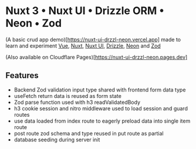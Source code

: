 # Nuxt 3 • Nuxt UI • Drizzle ORM • Neon • Zod

(A basic crud app demo)[https://nuxt-ui-drzzl-neon.vercel.app] made to learn and experiment [Vue](https://vuejs.org/), [Nuxt](https://nuxt.com), [Nuxt UI](https://ui.nuxt.com), [Drizzle](https://orm.drizzle.team), [Neon](https://neon.tech) and [Zod](https://zod.dev)

(Also available on Cloudflare Pages)[https://nuxt-ui-drzzl-neon.pages.dev]

## Features

- Backend Zod validation input type shared with frontend form data type
- useFetch return data is reused as form state
- Zod parse function used with h3 readValidatedBody
- h3 cookie session and nitro middleware used to load session and guard routes
- use data loaded from index route to eagerly preload data into single item route
- post route zod schema and type reused in put route as partial
- database seeding during server init

